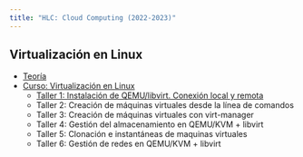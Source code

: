 ```yaml
---
title: "HLC: Cloud Computing (2022-2023)"
---
```


## Virtualización en Linux

* [Teoría](https://raw.githubusercontent.com/josedom24/presentaciones/main/hlc/virtualizacion.pdf)
* [Curso: Virtualización en Linux](https://github.com/josedom24/curso_virtualizacion_linux)
	* [Taller 1: Instalación de QEMU/libvirt. Conexión local y remota](1_virtualizacion/t1.html)
	* Taller 2: Creación de máquinas virtuales desde la línea de comandos
	* Taller 3: Creación de máquinas virtuales con virt-manager
	* Taller 4: Gestión del almacenamiento en QEMU/KVM + libvirt
	* Taller 5: Clonación e instantáneas de maquinas virtuales
	* Taller 6: Gestión de redes en QEMU/KVM + libvirt

